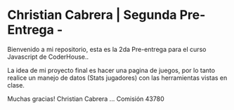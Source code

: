 # Christian Cabrera | Segunda Pre-Entrega -

Bienvenido a mi repositorio, esta es la 2da Pre-entrega para el curso Javascript de CoderHouse..

La idea de mi proyecto final es hacer una pagina de juegos, por lo tanto realice un manejo de datos (Stats jugadores) con las herramientas vistas en clase.

Muchas gracias! 
Christian Cabrera ... Comisión 43780